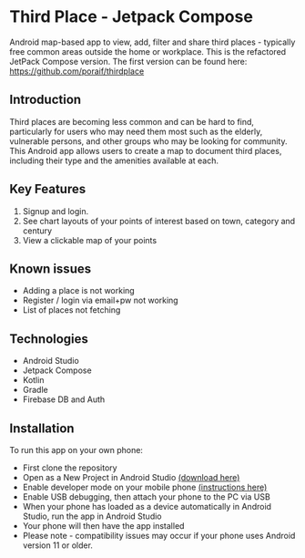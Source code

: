 # Third Place - Jetpack Compose

Android map-based app to view, add, filter and share third places - typically free common areas outside the home or workplace.
This is the refactored JetPack Compose version. The first version can be found here: https://github.com/poraif/thirdplace 
 
## Introduction
Third places are becoming less common and can be hard to find, particularly for users who may need them most such as the elderly, vulnerable persons, and other groups who may be looking for community.
This Android app allows users to create a map to document third places, including their type and the amenities available at each.

##  Key Features
1.	Signup and login.
2.	See chart layouts of your points of interest based on town, category and century
3.	View a clickable map of your points

## Known issues
-	Adding a place is not working
-	Register / login via email+pw not working
- List of places not fetching
   
## Technologies
- Android Studio
- Jetpack Compose
- Kotlin
- Gradle
- Firebase DB and Auth

## Installation
To run this app on your own phone:
- First clone the repository
- Open as a New Project in Android Studio [(download here)](https://developer.android.com/studio)
- Enable developer mode on your mobile phone [(instructions here)](https://developer.android.com/studio/debug/dev-options)
- Enable USB debugging, then attach your phone to the PC via USB
- When your phone has loaded as a device automatically in Android Studio, run the app in Android Studio
- Your phone will then have the app installed
- Please note - compatibility issues may occur if your phone uses Android version 11 or older.

